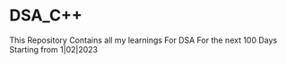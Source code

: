 # DSA_C++
This Repository Contains all my learnings For DSA For the next 100 Days Starting from 1|02|2023
